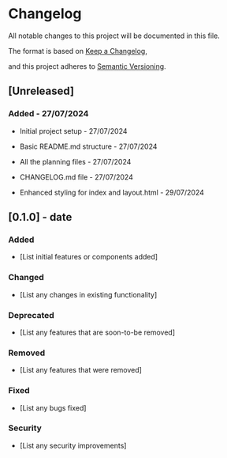 # Changelog

All notable changes to this project will be documented in this file.

The format is based on [Keep a Changelog](https://keepachangelog.com/en/1.0.0/),

and this project adheres to [Semantic Versioning](https://semver.org/spec/v2.0.0.html).

## [Unreleased]

### Added - 27/07/2024

- Initial project setup - 27/07/2024

- Basic README.md structure - 27/07/2024
- All the planning files - 27/07/2024
- CHANGELOG.md file - 27/07/2024

- Enhanced styling for index and layout.html - 29/07/2024


## [0.1.0] - date

### Added

- [List initial features or components added]

### Changed

- [List any changes in existing functionality]

### Deprecated

- [List any features that are soon-to-be removed]

### Removed

- [List any features that were removed]

### Fixed

- [List any bugs fixed]

### Security

- [List any security improvements]
